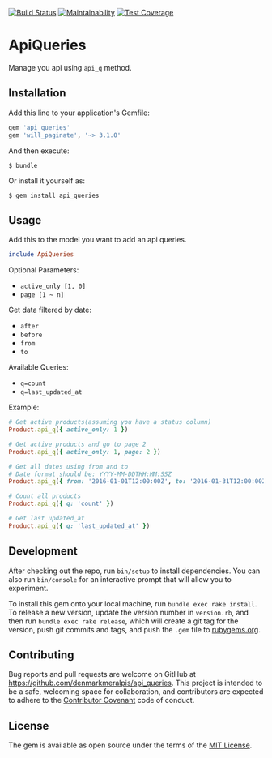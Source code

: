 [![Build Status](https://travis-ci.org/denmarkmeralpis/api_queries.svg?branch=master)](https://travis-ci.org/denmarkmeralpis/api_queries) [![Maintainability](https://api.codeclimate.com/v1/badges/93675db98a1701fb4686/maintainability)](https://codeclimate.com/github/denmarkmeralpis/api_queries/maintainability) [![Test Coverage](https://api.codeclimate.com/v1/badges/93675db98a1701fb4686/test_coverage)](https://codeclimate.com/github/denmarkmeralpis/api_queries/test_coverage)
# ApiQueries

Manage you api using `api_q` method.

## Installation

Add this line to your application's Gemfile:

```ruby
gem 'api_queries'
gem 'will_paginate', '~> 3.1.0'
```

And then execute:

    $ bundle

Or install it yourself as:

    $ gem install api_queries

## Usage

Add this to the model you want to add an api queries.

```ruby
include ApiQueries
```

Optional Parameters:
- `active_only [1, 0]`
- `page [1 ~ n]`

Get data filtered by date:
- `after`
- `before`
- `from`
- `to`

Available Queries:
- `q=count`
- `q=last_updated_at`

Example:
```ruby
# Get active products(assuming you have a status column)
Product.api_q({ active_only: 1 })

# Get active products and go to page 2
Product.api_q({ active_only: 1, page: 2 })

# Get all dates using from and to
# Date format should be: YYYY-MM-DDTHH:MM:SSZ
Product.api_q({ from: '2016-01-01T12:00:00Z', to: '2016-01-31T12:00:00Z' })

# Count all products
Product.api_q({ q: 'count' })

# Get last updated_at
Product.api_q({ q: 'last_updated_at' })

```

## Development

After checking out the repo, run `bin/setup` to install dependencies. You can also run `bin/console` for an interactive prompt that will allow you to experiment.

To install this gem onto your local machine, run `bundle exec rake install`. To release a new version, update the version number in `version.rb`, and then run `bundle exec rake release`, which will create a git tag for the version, push git commits and tags, and push the `.gem` file to [rubygems.org](https://rubygems.org).

## Contributing

Bug reports and pull requests are welcome on GitHub at https://github.com/denmarkmeralpis/api_queries. This project is intended to be a safe, welcoming space for collaboration, and contributors are expected to adhere to the [Contributor Covenant](http://contributor-covenant.org) code of conduct.


## License

The gem is available as open source under the terms of the [MIT License](http://opensource.org/licenses/MIT).

